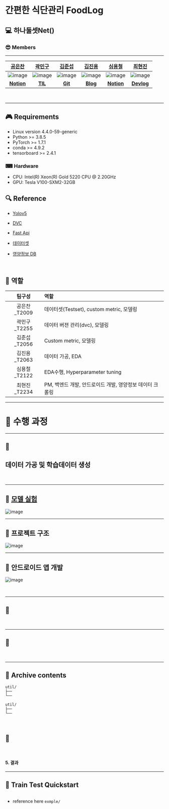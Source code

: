 # 간편한 식단관리 FoodLog

## 💻 하나둘셋Net()

### 😎 Members

---

|                                     [공은찬](https://github.com/Chanchan2)                                      |                                       [곽민구](https://github.com/deokgu94)                                       |                                      [김준섭](https://github.com/Aweseop)                                       |                                     [김진용](https://github.com/Kim-jy0819)                                     |                                       [심용철](https://github.com/ShimYC)                                       |                                     [최현진](https://github.com/hyeonjini)                                      |
| :-------------------------------------------------------------------------------------------------------------: | :-------------------------------------------------------------------------------------------------------------: | :-------------------------------------------------------------------------------------------------------------: | :-------------------------------------------------------------------------------------------------------------: | :-------------------------------------------------------------------------------------------------------------: | :-----------------------------------------------------------------------------------------------: |
| ![image](https://user-images.githubusercontent.com/13193985/140293018-d3a12aa8-485b-4c97-b6ab-a9dc78a81c99.jpg) | ![image](https://user-images.githubusercontent.com/35412566/138591171-7b883dcd-7b83-492e-a251-9eb2960d6e62.png) | ![image](https://user-images.githubusercontent.com/87693860/147060871-1e2571cc-ef75-49b9-bc0d-988379097474.jpeg) | ![image](https://user-images.githubusercontent.com/63527907/140073918-839313ff-76f0-4bd1-a1da-2b68880c8f43.png) | ![image](https://github.com/ShimYC/ShimYC.github.io/blob/main/images/KakaoTalk_20211104_233517667.jpg?raw=true) |                ![image](https://avatars.githubusercontent.com/u/52789601?s=40&v=4)                | ![image](https://github.com/hyeonjini.png) |
| [**Notion**](https://flint-failing-3c9.notion.site/006b28bf92104405834e3fb3ef1fdc99)                                                                                                             |                                [**TIL**](https://github.com/deokgu/deokgu/wiki)                                 |   [**Git**](https://github.com/Aweseop)                                                                                                              | [**Blog**](https://near-prawn-9c5.notion.site/Naver-Boost-Camp-AI-Tech-2-2e4303f8bd2e4f36be8916d04cbd123a)                                                                                                                | [**Notion**](https://bubbly-cost-eda.notion.site/AI-boostcamp-memo-2f012708dd2645bb9962679ad51c6490)                                                                                                                |[**Devlog**](https://velog.io/@choihj94)                                                                                        |




<br>

---

## 🎮 Requirements
- Linux version 4.4.0-59-generic
- Python >= 3.8.5
- PyTorch >= 1.7.1
- conda >= 4.9.2
- tensorboard >= 2.4.1

### ⌨ Hardware

- CPU: Intel(R) Xeon(R) Gold 5220 CPU @ 2.20GHz
- GPU: Tesla V100-SXM2-32GB
  <br>

## 🔍 Reference

- [Yolov5](https://github.com/open-mmlab/mmsegmentation)
- [DVC](https://dvc.org/)
- [Fast Api](https://fastapi.tiangolo.com/ko/)
- [데이터셋](https://aihub.or.kr/aidata/27674)
- [영양정보 DB](https://fatsecret.kr)

  <br>

## 📏 역할
| 팀구성  | 역할 |
| :---:   | :---|
| 공은찬_T2009| 데이터셋(Testset), custom metric, 모델링 |
| 곽민구_T2255| 데이터 버젼 관리(dvc), 모델링|
| 김준섭_T2056| Custom metric, 모델링
| 김진용_T2063| 데이터 가공, EDA |
| 심용철_T2122| EDA수행, Hyperparameter tuning |
| 최현진_T2234| PM, 백엔드 개발, 안드로이드 개발, 영양정보 데이터 크롤링|

---


# 🔨 수행 과정
---

## 🔑
## 데이터 가공 및 학습데이터 생성
<br>

---

## 🔑 [모델 실험](https://wandb.ai/cv_09/yolov5?workspace=user-)
![image](https://user-images.githubusercontent.com/35412566/147063198-cc0835c7-b385-4323-b050-d7579985e69f.png)


---
## 🥐 프로젝트 구조
![image](https://user-images.githubusercontent.com/51802825/147062582-13f3d2c1-a563-4795-8636-d715cbe4be1f.png)

---
## 📱 안드로이드 앱 개발
![image](https://user-images.githubusercontent.com/51802825/147062982-46f57e48-47a5-49cf-aa60-3efc24a768f0.png)

<br>

---
## 🔑
<br>

---
## 🔑
<br>

---

## 📂 Archive contents

```
util/
├── 
└── 
```

```
util/
├── 
└── 
```



<br>

## 💎
<br>

#### 5. 결과

---

## 🛒 Train Test Quickstart
```
```
- reference here `exmple/`
